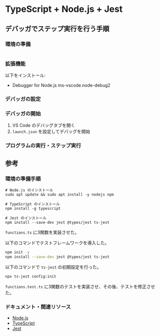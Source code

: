 # TypeScript + Node.js + Jest

## デバッガでステップ実行を行う手順

### 環境の準備

```shell
```

### 拡張機能

以下をインストール:

- Debugger for Node.js ms-vscode.node-debug2

### デバッガの設定

### デバッガの開始

1. VS Code のデバッグタブを開く
2. `launch.json` を設定してデバッグを開始

### プログラムの実行・ステップ実行

## 参考

### 環境の準備手順

```shell
# Node.js のインストール
sudo apt update && sudo apt install -y nodejs npm

# TypeScript のインストール
npm install -g typescript

# Jest のインストール
npm install --save-dev jest @types/jest ts-jest
```

`functions.ts` に3関数を実装させた。

以下のコマンドでテストフレームワークを導入した。

```bash
npm init -y
npm install --save-dev jest @types/jest ts-jest
```

以下のコマンドで `ts-jest` の初期設定を行った。

```bash
npx ts-jest config:init
```

`functions.test.ts` に3関数のテストを実装させ、その後、テストを修正させた。

### ドキュメント・関連リソース

- [Node.js](https://nodejs.org/)
- [TypeScript](https://www.typescriptlang.org/)
- [Jest](https://jestjs.io/)